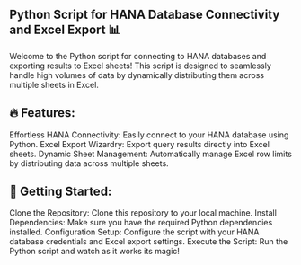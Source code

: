 ## Python Script for HANA Database Connectivity and Excel Export 📊
Welcome to the Python script for connecting to HANA databases and exporting results to Excel sheets! This script is designed to seamlessly handle high volumes of data by dynamically distributing them across multiple sheets in Excel.

## 🔥 Features:
Effortless HANA Connectivity: Easily connect to your HANA database using Python.
Excel Export Wizardry: Export query results directly into Excel sheets.
Dynamic Sheet Management: Automatically manage Excel row limits by distributing data across multiple sheets.

## 🚀 Getting Started:
Clone the Repository: Clone this repository to your local machine.
Install Dependencies: Make sure you have the required Python dependencies installed.
Configuration Setup: Configure the script with your HANA database credentials and Excel export settings.
Execute the Script: Run the Python script and watch as it works its magic!
